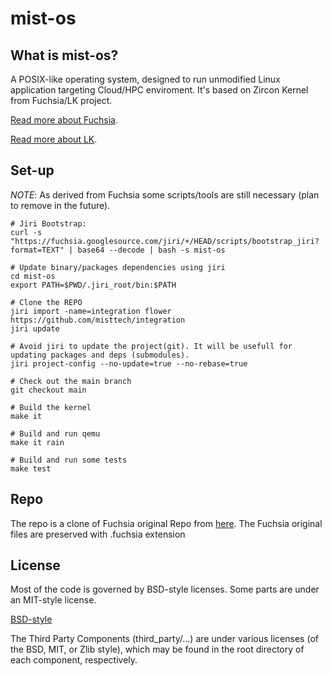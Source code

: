 # mist-os

## What is mist-os?

A POSIX-like operating system, designed to run unmodified Linux application targeting Cloud/HPC enviroment.
It's based on Zircon Kernel from Fuchsia/LK project.

[Read more about Fuchsia](https://fuchsia.dev).

[Read more about LK](https://github.com/littlekernel/lk).

## Set-up

_NOTE_: As derived from Fuchsia some scripts/tools are still necessary (plan to remove in the future).

```
# Jiri Bootstrap:
curl -s "https://fuchsia.googlesource.com/jiri/+/HEAD/scripts/bootstrap_jiri?format=TEXT" | base64 --decode | bash -s mist-os

# Update binary/packages dependencies using jiri
cd mist-os
export PATH=$PWD/.jiri_root/bin:$PATH

# Clone the REPO
jiri import -name=integration flower https://github.com/misttech/integration
jiri update

# Avoid jiri to update the project(git). It will be usefull for updating packages and deps (submodules).
jiri project-config --no-update=true --no-rebase=true

# Check out the main branch
git checkout main

# Build the kernel
make it

# Build and run qemu
make it rain

# Build and run some tests
make test
```

## Repo

The repo is a clone of Fuchsia original Repo from [here](https://fuchsia.googlesource.com/fuchsia).
The Fuchsia original files are preserved with .fuchsia extension

## License

Most of the code is governed by BSD-style licenses. Some parts are under an MIT-style license.

[BSD-style](LICENSE)

The Third Party Components (third_party/...) are under various
licenses (of the BSD, MIT, or Zlib style), which may be found in the
root directory of each component, respectively.
